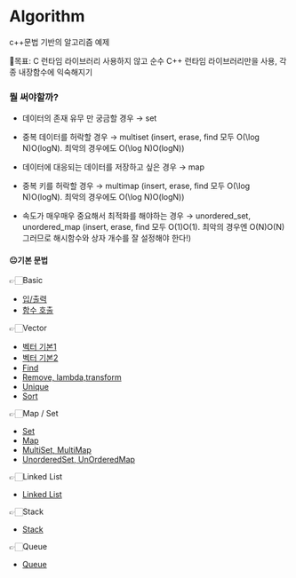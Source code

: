 # Algorithm
c++문법 기반의 알고리즘 예제

📌목표: C 런타임 라이브러리 사용하지 않고 순수 C++ 런타임 라이브러리만을 사용, 각종 내장함수에 익숙해지기

### 뭘 써야할까?

- 데이터의 존재 유무 만 궁금할 경우 → set

- 중복 데이터를 허락할 경우 → multiset (insert, erase, find 모두 O(\log N)O(logN). 최악의 경우에도 O(\log N)O(logN))

- 데이터에 대응되는 데이터를 저장하고 싶은 경우 → map

- 중복 키를 허락할 경우 → multimap (insert, erase, find 모두 O(\log N)O(logN). 최악의 경우에도 O(\log N)O(logN))

- 속도가 매우매우 중요해서 최적화를 해야하는 경우 → unordered_set, unordered_map (insert, erase, find 모두 O(1)O(1). 최악의 경우엔 O(N)O(N) 그러므로 해시함수와 상자 개수를 잘 설정해야 한다!)

#### 😐기본 문법

👉🏻Basic
- <a href="https://github.com/Choyoonyoung98/Algorithm/blob/master/Input_Output/Input_Output/main.cpp">입/출력</a>
- <a href="https://github.com/Choyoonyoung98/Algorithm/blob/master/Function_Call/Function_Call/main.cpp">함수 호출<a>

👉🏻Vector
- <a href="https://github.com/Choyoonyoung98/Algorithm/blob/master/Vector_1/Vector_1/main.cpp">벡터 기본1</a>
- <a href="https://github.com/Choyoonyoung98/Algorithm/blob/master/Vector_2/Vector_2/main.cpp">벡터 기본2</a>
- <a href="https://github.com/Choyoonyoung98/Algorithm/blob/master/Find/Find/main.cpp">Find</a>
- <a href="https://github.com/Choyoonyoung98/Algorithm/blob/master/Remove/Remove/main.cpp">Remove, lambda,transform</a>
- <a href="https://github.com/Choyoonyoung98/Algorithm/blob/master/Unique/Unique/main.cpp"> Unique</a>
- <a href="https://github.com/Choyoonyoung98/Algorithm/blob/master/Sort/Sort/main.cpp">Sort</a>

👉🏻Map / Set
- <a href="https://github.com/Choyoonyoung98/Algorithm/blob/master/Set/Set/main.cpp">Set</a>
- <a href="https://github.com/Choyoonyoung98/Algorithm/blob/master/Map/Map/main.cpp">Map</a>
- <a href="https://github.com/Choyoonyoung98/Algorithm/blob/master/MultiSet_Map/MultiSet_Map/main.cpp">MultiSet, MultiMap</a>
- <a href="https://github.com/Choyoonyoung98/Algorithm/blob/master/UnorderedMap_Set/UnorderedMap_Set/main.cpp"> UnorderedSet, UnOrderedMap</a>

👉🏻Linked List
- <a href="https://github.com/Choyoonyoung98/Algorithm/blob/master/LinkedList/LinkedList/main.cpp">Linked List</a>

👉🏻Stack
- <a href="https://github.com/Choyoonyoung98/Algorithm/blob/master/Stack/Stack/main.cpp">Stack</a>

👉🏻Queue
- <a href="https://github.com/Choyoonyoung98/Algorithm/blob/master/Queue/Queue/main.cpp">Queue</a>



